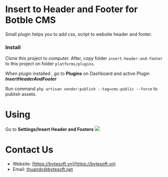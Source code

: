 # Insert to Header and Footer for Botble CMS
Small plugin helps you to add css, script to website header and footer.
### Install
Clone this project to computer.
After, copy folder `insert-header-and-footer` to this project on folder `platforms/plugins`.

When plugin installed , go to **Plugins** on Dashboard and active Plugin ***InsertHeaderAndFooter***

Run command `php artisan vendor:publish --tag=cms-public --force` to publish assets.
# Using
Go to **Settings/Insert Header and Footers**
![]([https://i.imgur.com/UG3M33I.png](https://i.imgur.com/UG3M33I.png))

# Contact Us

 - Website: [https://bytesoft.vn](https://bytesoft.vn)
 - Email: [thuandc@bytesoft.net](mailto:thuandc@bytesoft.net)